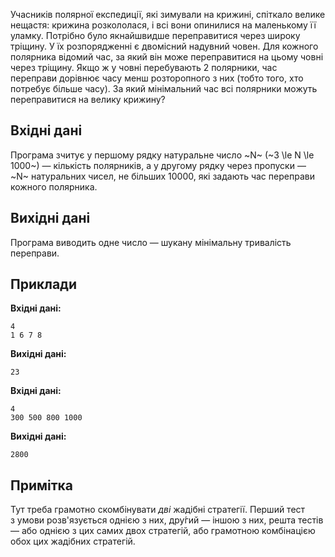 Учасників полярної експедиції, які зимували на&nbsp;крижині, спіткало велике нещастя: крижина розкололася, і&nbsp;всі вони опинилися на&nbsp;маленькому її уламку. Потрібно було якнайшвидше переправитися через широку тріщину. У&nbsp;їх розпорядженні є&nbsp;двомісний надувний човен. Для кожного полярника відомий час, за&nbsp;який він може переправитися на&nbsp;цьому човні через тріщину. Якщо ж&nbsp;у&nbsp;човні перебувають 2 полярники, час переправи дорівнює часу менш розторопного з&nbsp;них (тобто того, хто потребує більше часу). За&nbsp;який мінімальний час всі полярники можуть переправитися на&nbsp;велику крижину?

## Вхідні дані

Програма зчитує у&nbsp;першому рядку натуральне число ~N~ (~3 \le N \le 1000~) — кількість полярників, а&nbsp;у&nbsp;другому рядку через пропуски — ~N~ натуральних чисел, не&nbsp;більших 10000, які задають час переправи кожного полярника.

## Вихідні дані

Програма виводить одне число — шукану мінімальну тривалість переправи.

## Приклади

**Вхідні дані:**
```
4
1 6 7 8
```

**Вихідні дані:**
```
23
```

**Вхідні дані:**
```
4
300 500 800 1000
```

**Вихідні дані:**
```
2800
```

## Примітка

Тут треба грамотно скомбінувати *дві* жадібні стратегії. Перший тест з&nbsp;умови розв'язується однією з&nbsp;них, дру́гий — іншою з&nbsp;них, решта тестів — або однією з&nbsp;цих самих двох стратегій, або грамотною комбінацією обох цих жадібних стратегій.
